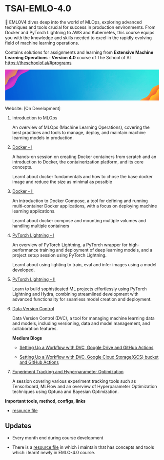 # TSAI-EMLO-4.0

🔬 EMLOV4 dives deep into the world of MLOps, exploring advanced techniques and tools crucial for success in production environments. From Docker and PyTorch Lightning to AWS and Kubernetes, this course equips you with the knowledge and skills needed to excel in the rapidly evolving field of machine learning operations.

Contains solutions for assignments and learning from **Extensive Machine Learning Operations - Version 4.0** course of The School of AI https://theschoolof.ai/#programs

![](./assets/EMLO4-1.gif)

Website: [On Development]

1. Introduction to MLOps

    An overview of MLOps (Machine Learning Operations), covering the best practices and tools to manage, deploy, and maintain machine learning models in production.

2. [Docker - I](./02_Docker-I/)

	A hands-on session on creating Docker containers from scratch and an introduction to Docker, the containerization platform, and its core concepts.

    Learnt about docker fundamentals and how to chose the base docker image and reduce the size as minimal as possible

3. [Docker - II](./03_Docker-II/)

    An introduction to Docker Compose, a tool for defining and running multi-container Docker applications, with a focus on deploying machine learning applications.

    Learnt about docker compose and mounting multiple volumes and handling multiple containers

4. [PyTorch Lightning - I](./04_Pytorch_Lightning_I/)

    An overview of PyTorch Lightning, a PyTorch wrapper for high-performance training and deployment of deep learning models, and a project setup session using PyTorch Lightning.

    Learnt about using lighting to train, eval and infer images using a model developed.

5. [PyTorch Lightning - II](./05_Pytorch_Lightning_II/)

    Learn to build sophisticated ML projects effortlessly using PyTorch Lightning and Hydra, combining streamlined development with advanced functionality for seamless model creation and deployment.

6. [Data Version Control](./06_Data_Version_Control/)

    Data Version Control (DVC), a tool for managing machine learning data and models, including versioning, data and model management, and collaboration features.

    **Medium Blogs**

    - [Setting Up a Workflow with DVC, Google Drive and GitHub Actions](https://medium.com/@ajithkumarv/setting-up-a-workflow-with-dvc-google-drive-and-github-actions-f3775de4bf63)

    - [Setting Up a Workflow with DVC, Google Cloud Storage(GCS) bucket and GitHub Actions](https://medium.com/@ajithkumarv/setting-up-a-workflow-with-dvc-google-cloud-storage-gcs-bucket-and-github-actions-95cfa71e4386)

7. [Experiment Tracking and Hyperparameter Optimization](./07_Exp_Tracking_And_HPO/)

    A session covering various experiment tracking tools such as Tensorboard, MLFlow and an overview of Hyperparameter Optimization techniques using Optuna and Bayesian Optimization.


**Important tools, method, configs, links**

- [resource file](./resources/)

## Updates

- Every month end during course development

- There is a [resource file](./resources/) in which i maintain that has concepts and tools which i learnt newly in EMLO-4.0 course.
